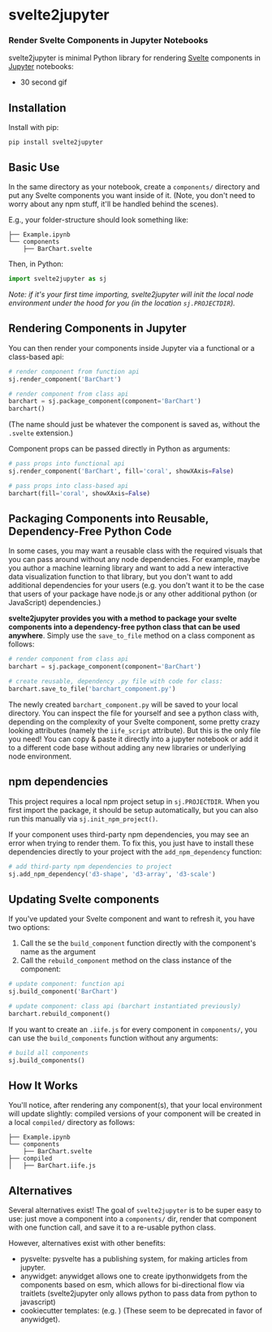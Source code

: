 # svelte2jupyter

### Render Svelte Components in Jupyter Notebooks

svelte2jupyter is minimal Python library for rendering [Svelte](https://svelte.dev/) components in [Jupyter](https://jupyter.org/) notebooks:

- 30 second gif

## Installation

Install with pip:

```
pip install svelte2jupyter
```

## Basic Use

In the same directory as your notebook, create a `components/` directory and put any Svelte components you want inside of it. (Note, you don't need to worry about any npm stuff, it'll be handled behind the scenes).

E.g., your folder-structure should look something like:

```
├── Example.ipynb
└── components
    ├── BarChart.svelte
```

Then, in Python:

```py
import svelte2jupyter as sj
```

_Note: if it's your first time importing, svelte2jupyter will init the local node environment under the hood for you (in the location `sj.PROJECTDIR`)._

## Rendering Components in Jupyter

You can then render your components inside Jupyter via a functional or a class-based api:

```py
# render component from function api
sj.render_component('BarChart')

# render component from class api
barchart = sj.package_component(component='BarChart')
barchart()
```

(The name should just be whatever the component is saved as, without the `.svelte` extension.)

Component props can be passed directly in Python as arguments:

```py
# pass props into functional api
sj.render_component('BarChart', fill='coral', showXAxis=False)

# pass props into class-based api
barchart(fill='coral', showXAxis=False)
```


## Packaging Components into Reusable, Dependency-Free Python Code

In some cases, you may want a reusable class with the required visuals that you can pass around without any node dependencies. For example, maybe you author a machine learning library and want to add a new interactive data visualization function to that library, but you don't want to add additional dependencies for your users (e.g. you don't want it to be the case that users of your package have node.js or any other additional python (or JavaScript) dependencies.)

**svelte2jupyter provides you with a method to package your svelte components into a dependency-free python class that can be used anywhere**. Simply use the `save_to_file` method on a class component as follows:

```py
# render component from class api
barchart = sj.package_component(component='BarChart')

# create reusable, dependency .py file with code for class:
barchart.save_to_file('barchart_component.py')
```

The newly created `barchart_component.py` will be saved to your local directory. You can inspect the file for yourself and see a python class with, depending on the complexity of your Svelte component, some pretty crazy looking attributes (namely the `iife_script` attribute). But this is the only file you need! You can copy & paste it directly into a jupyter notebook or add it to a different code base without adding any new libraries or underlying node environment.


## npm dependencies

This project requires a local npm project setup in `sj.PROJECTDIR`. When you first import the package, it should be setup automatically, but you can also run this manually via `sj.init_npm_project()`.

If your component uses third-party npm dependencies, you may see an error when trying to render them. To fix this, you just have to install these dependencies directly to your project with the `add_npm_dependency` function:

```py
# add third-party npm dependencies to project
sj.add_npm_dependency('d3-shape', 'd3-array', 'd3-scale')
```

## Updating Svelte components

If you've updated your Svelte component and want to refresh it, you have two options:

1. Call the se the `build_component` function directly with the component's name as the argument
2. Call the `rebuild_component` method on the class instance of the component:

```py
# update component: function api
sj.build_component('BarChart')

# update component: class api (barchart instantiated previously)
barchart.rebuild_component()
```

If you want to create an `.iife.js` for every component in `components/`, you can use the `build_components` function without any arguments:

```py
# build all components
sj.build_components()
```

## How It Works

You'll notice, after rendering any component(s), that your local environment will update slightly: compiled versions of your component will be created in a local `compiled/` directory as follows:

```
├── Example.ipynb
└── components
    ├── BarChart.svelte
├── compiled
│   ├── BarChart.iife.js
```

## Alternatives

Several alternatives exist! The goal of `svelte2jupyter` is to be super easy to use: just move a component into a `components/` dir, render that component with one function call, and save it to a re-usable python class. 

However, alternatives exist with other benefits:

- pysvelte: pysvelte has a publishing system, for making articles from jupyter.
- anywidget: anywidget allows one to create ipythonwidgets from the components based on esm, which allows for bi-directional flow via traitlets (svelte2jupyter only allows python to pass data from python to javascript)
- cookiecutter templates: (e.g. ) (These seem to be deprecated in favor of anywidget).
